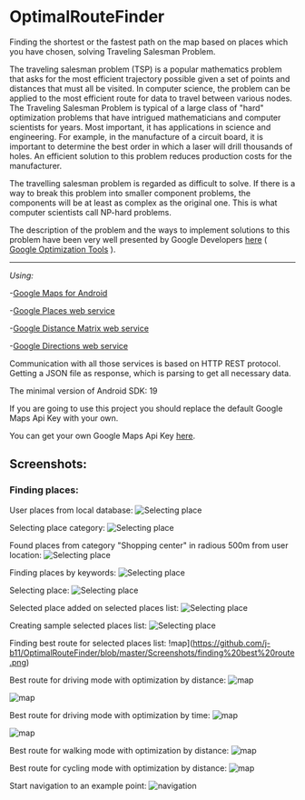 # OptimalRouteFinder
Finding the shortest or the fastest path on the map based on places which you have chosen, solving Traveling Salesman Problem. 


The traveling salesman problem (TSP) is a popular mathematics problem that asks for the most efficient trajectory possible given a set of points and distances that must all be visited. In computer science, the problem can be applied to the most efficient route for data to travel between various nodes.
The Traveling Salesman Problem is typical of a large class of "hard" optimization problems that have intrigued mathematicians and computer scientists for years. Most important, it has applications in science and engineering. For example, in the manufacture of a circuit board, it is important to determine the best order in which a laser will drill thousands of holes. An efficient solution to this problem reduces production costs for the manufacturer. 


The travelling salesman problem is regarded as difficult to solve. If there is a way to break this problem into smaller component problems, the components will be at least as complex as the original one. This is what computer scientists call NP-hard problems.


The description of the problem and the ways to implement solutions to this problem have been very well presented by Google Developers [here](https://developers.google.com/optimization/routing/tsp) ( [Google Optimization Tools](https://developers.google.com/optimization/) ). 


------------------------------------------------------------------
*Using:*

-[Google Maps for Android](https://developers.google.com/maps/documentation/android-sdk/intro)

-[Google Places web service](https://developers.google.com/places/web-service/intro)

-[Google Distance Matrix web service](https://developers.google.com/maps/documentation/distance-matrix/intro)

-[Google Directions web service](https://developers.google.com/maps/documentation/directions/intro)

Communication with all those services is based on HTTP REST protocol. Getting a JSON file as response, which is parsing to get all necessary data.

The minimal version of Android SDK: 19

If you are going to use this project you should replace the default Google Maps Api Key with your own.

You can get your own Google Maps Api Key [here](https://developers.google.com/maps/documentation/android-sdk/signup).


## Screenshots:

### Finding places: 
User places from local database:
![Selecting place](https://github.com/j-b11/OptimalRouteFinder/blob/master/Screenshots/find%20place%201.png)


Selecting place category:
![Selecting place](https://github.com/j-b11/OptimalRouteFinder/blob/master/Screenshots/find%20place%202.png)


Found places from category "Shopping center" in radious 500m from user location:
![Selecting place](https://github.com/j-b11/OptimalRouteFinder/blob/master/Screenshots/find%20place%203.png)


Finding places by keywords:
![Selecting place](https://github.com/j-b11/OptimalRouteFinder/blob/master/Screenshots/find%20place%204.png)


Selecting place:
![Selecting place](https://github.com/j-b11/OptimalRouteFinder/blob/master/Screenshots/find%20place%205.png)


Selected place added on selected places list:
![Selecting place](https://github.com/j-b11/OptimalRouteFinder/blob/master/Screenshots/selected%20places%201.png)


Creating sample selected places list:
![Selecting place](https://github.com/j-b11/OptimalRouteFinder/blob/master/Screenshots/selected%20places%202.png)


Finding best route for selected places list:
!map](https://github.com/j-b11/OptimalRouteFinder/blob/master/Screenshots/finding%20best%20route.png)


Best route for driving mode with optimization by distance:
![map](https://github.com/j-b11/OptimalRouteFinder/blob/master/Screenshots/map%201.png)

![map](https://github.com/j-b11/OptimalRouteFinder/blob/master/Screenshots/map%202.png)


Best route for driving mode with optimization by time:
![map](https://github.com/j-b11/OptimalRouteFinder/blob/master/Screenshots/map%203.png)

![map](https://github.com/j-b11/OptimalRouteFinder/blob/master/Screenshots/map%204.png)


Best route for walking mode with optimization by distance:
![map](https://github.com/j-b11/OptimalRouteFinder/blob/master/Screenshots/map%205.png)


Best route for cycling mode with optimization by distance:
![map](https://github.com/j-b11/OptimalRouteFinder/blob/master/Screenshots/map%206.png)


Start navigation to an example point:
![navigation](https://github.com/j-b11/OptimalRouteFinder/blob/master/Screenshots/navigate.png)

